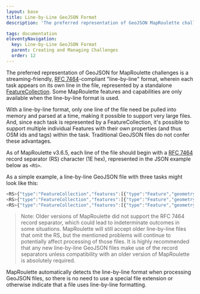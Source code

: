 ```yaml
---
layout: base
title: Line-by-Line GeoJSON Format
description: 'The preferred representation of GeoJSON MapRoulette challenges is a "line by line" format, wherein each task appears on its own line in the file, represented by a standalone FeatureCollection'

tags: documentation
eleventyNavigation:
  key: Line-by-Line GeoJSON Format
  parent: Creating and Managing Challenges
  order: 12 
---
```


The preferred representation of GeoJSON for MapRoulette challenges is a streaming-friendly, [RFC 7464](https://tools.ietf.org/html/rfc7464)-compliant "line-by-line" format, wherein each task appears on its own line in the file, represented by a standalone [FeatureCollection](https://tools.ietf.org/html/rfc7946#section-3.3). Some MapRoulette features and capabilities are only available when the line-by-line format is used.

With a line-by-line format, only one line of the file need be pulled into memory and parsed at a time, making it possible to support very large files. And, since each task is represented by a FeatureCollection, it's possible to support multiple individual Features with their own properties (and thus OSM ids and tags) within the task. Traditional GeoJSON files do not confer these advantages.

As of MapRoulette v3.6.5, each line of the file should begin with a [RFC 7464](https://tools.ietf.org/html/rfc7464) record separator (RS) character (1E hex), represented in the JSON example below as `<RS>`.

As a simple example, a line-by-line GeoJSON file with three tasks might look like this:
```javascript
<RS>{"type":"FeatureCollection","features":[{"type":"Feature","geometry":{"type":"Point","coordinates":[-82.9908295,42.435009]},"properties":{"address":"13001 East Seven Mile","latitude":"42.435009","longitude":"-82.9908295","business_name":"Lions Auto Sales"}}]}
<RS>{"type":"FeatureCollection","features":[{"type":"Feature","geometry":{"type":"Point","coordinates":[-82.94074,42.42207]},"properties":{"address":"10709 Morang","latitude":"42.42207","longitude":"-82.94074","business_name":"Great Lakes Investment"}}]}
<RS>{"type":"FeatureCollection","features":[{"type":"Feature","geometry":{"type":"Point","coordinates":[-83.129097,42.3111]},"properties":{"address":"8118 West Vernor","latitude":"42.3111","longitude":"-83.129097","business_name":"St. Gabriel Church"}}]}
```
> Note: Older versions of MapRoulette did not support the RFC 7464 record separator, which could lead to indeterminate outcomes in some situations. MapRoulette will still accept older line-by-line files that omit the RS, but the mentioned problems will continue to potentially affect processing of those files. It is highly recommended that any new line-by-line GeoJSON files make use of the record separators unless compatibility with an older version of MapRoulette is absolutely required.

MapRoulette automatically detects the line-by-line format when processing GeoJSON files, so there is no need to use a special file extension or otherwise indicate that a file uses line-by-line formatting.
